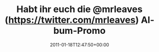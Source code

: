 ---
retweeted: false
source: <a href="http://itunes.apple.com/us/app/twitter/id409789998?mt=12" rel="nofollow">Twitter
  for Mac</a>
entities:
  hashtags: []
  symbols: []
  user_mentions:
  - name: Laurie Eaves
    screen_name: MrLEaves
    indices:
    - '18'
    - '27'
    id_str: '2194142048'
    id: '2194142048'
  - name: Marc Böttler
    screen_name: marcshark
    indices:
    - '44'
    - '54'
    id_str: '15440623'
    id: '15440623'
  urls:
  - url: http://t.co/froybNt
    expanded_url: http://marcmarcmarc.posterous.com/friendship-manifesto-album-promo
    display_url: marcmarcmarc.posterous.com/friendship-man…
    indices:
    - '97'
    - '116'
display_text_range:
- '0'
- '116'
favorite_count: '0'
id_str: '27346424169496577'
truncated: false
retweet_count: '0'
id: '27346424169496577'
possibly_sensitive: false
created_at: Tue Jan 18 12:47:50 +0000 2011
favorited: false
full_text: 'Habt ihr euch die [@mrleaves](https://twitter.com/mrleaves) Album-Promo
  von [@marcshark](https://twitter.com/marcshark) schon angeschaut? Geht runter wie
  Kaffee:'
lang: de
quote_url: http://marcmarcmarc.posterous.com/friendship-manifesto-album-promo
tags:
- pesos/twitter
date: '2011-01-18T12:47:50+00:00'
src: https://twitter.com/bascht/status/27346424169496577
original_url: https://twitter.com/bascht/status/27346424169496577
type: twitter_tweet
text: 'Habt ihr euch die [@mrleaves](https://twitter.com/mrleaves) Album-Promo von
  [@marcshark](https://twitter.com/marcshark) schon angeschaut? Geht runter wie Kaffee:'
title: 'Habt ihr euch die @mrleaves (https://twitter.com/mrleaves) Album-Promo '

---